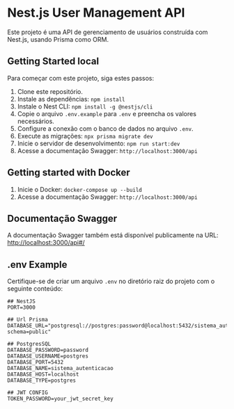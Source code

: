 # Nest.js User Management API

Este projeto é uma API de gerenciamento de usuários construída com Nest.js, usando Prisma como ORM.

## Getting Started local

Para começar com este projeto, siga estes passos:

1. Clone este repositório.
2. Instale as dependências: `npm install`
3. Instale o Nest CLI: `npm install -g @nestjs/cli`
4. Copie o arquivo `.env.example` para `.env` e preencha os valores necessários.
5. Configure a conexão com o banco de dados no arquivo `.env`.
6. Execute as migrações: `npx prisma migrate dev`
7. Inicie o servidor de desenvolvimento: `npm run start:dev`
8. Acesse a documentação Swagger: `http://localhost:3000/api`

## Getting started with Docker

1. Inicie o Docker: `docker-compose up --build`
2. Acesse a documentação Swagger: `http://localhost:3000/api`

## Documentação Swagger

A documentação Swagger também está disponível publicamente na URL: [http://localhost:3000/api#/](http://localhost:3000/api)

## .env Example

Certifique-se de criar um arquivo `.env` no diretório raiz do projeto com o seguinte conteúdo:

```dotenv
## NestJS
PORT=3000

## Url Prisma
DATABASE_URL="postgresql://postgres:password@localhost:5432/sistema_autenticacao?schema=public"

## PostgresSQL
DATABASE_PASSWORD=password
DATABASE_USERNAME=postgres
DATABASE_PORT=5432
DATABASE_NAME=sistema_autenticacao
DATABASE_HOST=localhost
DATABASE_TYPE=postgres

## JWT CONFIG
TOKEN_PASSWORD=your_jwt_secret_key


```
